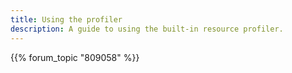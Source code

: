 ```yaml
---
title: Using the profiler
description: A guide to using the built-in resource profiler.
---
```


{{% forum_topic "809058" %}}